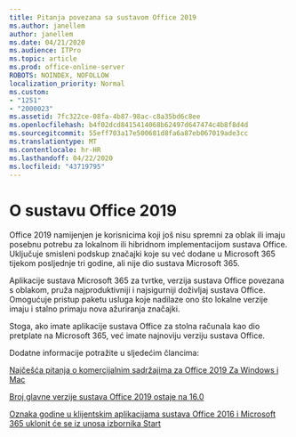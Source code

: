 ```yaml
---
title: Pitanja povezana sa sustavom Office 2019
ms.author: janellem
author: janellem
ms.date: 04/21/2020
ms.audience: ITPro
ms.topic: article
ms.prod: office-online-server
ROBOTS: NOINDEX, NOFOLLOW
localization_priority: Normal
ms.custom:
- "1251"
- "2000023"
ms.assetid: 7fc322ce-08fa-4b87-98ac-c8a35bd6c8ee
ms.openlocfilehash: b4f02dcd8415414068b62497d647474c4b8f8d4d
ms.sourcegitcommit: 55eff703a17e500681d8fa6a87eb067019ade3cc
ms.translationtype: MT
ms.contentlocale: hr-HR
ms.lasthandoff: 04/22/2020
ms.locfileid: "43719795"
---
```

# <a name="about-office-2019"></a>O sustavu Office 2019

Office 2019 namijenjen je korisnicima koji još nisu spremni za oblak ili imaju posebnu potrebu za lokalnom ili hibridnom implementacijom sustava Office. Uključuje smisleni podskup značajki koje su već dodane u Microsoft 365 tijekom posljednje tri godine, ali nije dio sustava Microsoft 365.
  
Aplikacije sustava Microsoft 365 za tvrtke, verzija sustava Office povezana s oblakom, pruža najproduktivniji i najsigurniji doživljaj sustava Office. Omogućuje pristup paketu usluga koje nadilaze ono što lokalne verzije imaju i stalno primaju nova ažuriranja značajki.
  
Stoga, ako imate aplikacije sustava Office za stolna računala kao dio pretplate na Microsoft 365, već imate najnoviju verziju sustava Office.
  
Dodatne informacije potražite u sljedećim člancima:
  
[Najčešća pitanja o komercijalnim sadržajima za Office 2019 Za Windows i Mac](https://support.microsoft.com/help/4133312)
  
[Broj glavne verzije sustava Office 2019 ostaje na 16.0](https://docs.microsoft.com/deployoffice/office2019/overview)
  
[Oznaka godine u klijentskim aplikacijama sustava Office 2016 i Microsoft 365 uklonit će se iz unosa izbornika Start](https://support.office.com/article/8fe5e052-76d2-49de-af30-2e84ed3da907?wt.mc_id=Alchemy_ClientDIA)
  